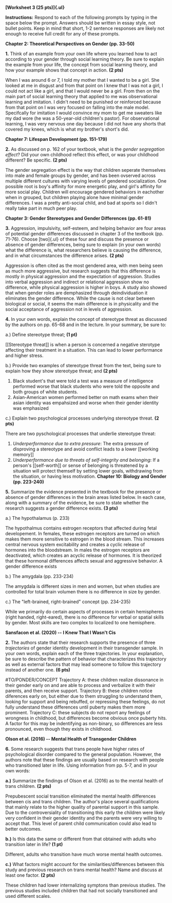 **[Worksheet 3 (25 pts)]{.ul}**

**Instructions:** Respond to each of the following prompts by typing in the space below the prompt. Answers should be written in essay style, not bullet points. Keep in mind that short, 1-2 sentence responses are likely not enough to receive full credit for any of these prompts.

**Chapter 2: Theoretical Perspectives on Gender (pp. 33-50)**

**1.** Think of an example from your own life where you learned how to act according to your gender through social learning theory. Be sure to explain the example from your life, the concept from social learning theory, and how your example shows that concept in action. **(2 pts)**

When I was around 6 or 7, I told my mother that I wanted to be a girl. She looked at me in disgust and from that point on I knew that I was not a girl, I could not act like a girl, and that I would never be a girl. From then on the main part of social learning theory that applied to me was observational learning and imitation. I didn't need to be punished or reinforced because from that point on I was very focused on falling into the male model. Specifcally for imitation I would convince my mom to get me sweaters like my dad wore (he was a 50-year-old children's pastor). For observational learning, I was very nervous one day because I did not have any shorts that covered my knees, which is what my brother's short's did.

**Chapter 7: Lifespan Development (pp. 151-179)**

**2.** As discussed on p. 162 of your textbook, what is the *gender segregation effect*? Did your own childhood reflect this effect, or was your childhood different? Be specific. **(2 pts)**

The gender segregation effect is the way that children seperate themselves into male and female groups by gender, and has been ovserved across multiple different cultures with varying levels of gendered socialization. One possible root is boy's affinity for more energetic play, and girl's affinity for more social play. Children will encourage gendered behaviors in eachother when in grouped, but children playing alone have minimal gender differences. I was a pretty anti-social child, and bad at sports so I didn't really take part in much peer play. 

**Chapter 3: Gender Stereotypes and Gender Differences (pp. 61-81)**

**3.** Aggression, impulsivity, self-esteem, and helping behavior are four areas of potential gender differences discussed in chapter 3 of the textbook (pp. 71-76). Choose [two]{.ul} of these four and discuss the presence or absence of gender differences, being sure to explain (in your own words) what the difference is, what researchers believe is causing the difference, and in what circumstances the difference arises. **(2 pts)**

Aggression is often cited as the most gendered area, with men being seen as much more aggressive, but research suggests that this difference is mostly in physical aggression and the expectation of aggression. Studies into verbal aggression and indirect or relational aggression show no difference, while physical aggression is higher in boys. A study also showed that when gender roles are demphasized through deindividuation it eliminates the gender difference. While the cause is not clear between biological or social, it seems the main difference is in physicality and the social acceptance of aggression not in levels of aggression.

**4.** In your own words, explain the concept of stereotype threat as discussed by the authors on pp. 65-68 and in the lecture. In your summary, be sure to:

a.) Define stereotype threat; **(1 pt)**

[[Stereotype threat]] is when a person is concerned a negative sterotype affecting their treatment in a situation. This can lead to lower performance and higher stress. 

b.) Provide two examples of stereotype threat from the text, being sure to explain how they show stereotype threat; and **(2 pts)**
1. Black student's that were told a test was a measure of intelligence performed worse that black students who were told the opposite and both groups of white students.
2. Asian-American women performed better on math exams when their asian identity was empahsized and worse when their gender identity was emphasized


c.) Explain two psychological processes underlying stereotype threat. **(2 pts)**

There are two pyschological processes that underlie stereotype threat:
1. *Underperformance due to extra pressure*: The extra pressure of disproving a stereotype and avoid conflict leads to a lower [[working memory]]
2. *Underperformance due to threats of self-integrity and belonging*: If a person's [[self-worth]] or sense of belonging is threatened by a situation will protect themself by setting lower goals, withdrawing from the situation, or having less motivation.
**Chapter 10: Biology and Gender (pp. 223-240)**

**5.** Summarize the evidence presented in the textbook for the presence or absence of gender differences in the brain areas listed below. In each case, along with a summary of the evidence, be sure to state whether the research suggests a gender difference exists. **(3 pts)**

a.) The hypothalamus (p. 233)

The hypothalmus contains estrogen receptors that affected during fetal developement. In females, these estrogen receptors are turned on which makes them more sensitive to estrogen in the blood stream. This increases central nervous system excitability and creates a cyclic release of hormones into the bloodstream. In males the estrogen receptors are deactivated, which creates an acyclic release of hormones. It is theorized that these hormonal differences affects sexual and aggressive behavior. A gender difference exists

b.) The amygdala (pp. 233-234)

The amygdala is different sizes in men and women, but when studies are controlled for total brain volumen there is no difference in size by gender. 

c.) The "left-brained, right-brained" concept (pp. 234-235)

While we primarily do certain aspects of processes in certain hemispheres (right handed, right-eared), there is no difference for verbal or spatial skills by gender. Most skills are two complex to localized to one hemisphere.

**Sansfacon et al. (2020) -- I Knew That I Wasn't Cis**

**2.** The authors state that their research supports the presence of three *trajectories* of gender identity development in their transgender sample. In your own words, explain each of the three trajectories. In your explanation, be sure to describe the pattern of behavior that characterizes this trajectory as well as external factors that may lead someone to follow this trajectory instead of another one. **(6 pts)**

#TO/PONDER/CONCEPT 
Trajectory A: these children realize dissonance in their gender early on and are able to process and verbalize it with their parents, and then receive support. 
Trajectory B: these children notice diferences early on, but either due to them struggling to understand them, looking for support and being rebuffed, or repressing these feelings, do not fully understand these differences until puberty makes them more prominent.
Trajectory C: these subjects do not report any feelings of wrongness in childhood, but differences become obvious once puberty hits. A factor for this may be indentifying as non-binary, so differences are less pronounced, even though they exists in childhood.

**Olson et al. (2016) -- Mental Health of Transgender Children**

**6.** Some research suggests that trans people have higher rates of psychological disorder compared to the general population. However, the authors note that these findings are usually based on research with people who transitioned later in life. Using information from pp. 5-7, and in your own words:

**a.)** Summarize the findings of Olson et al. (2016) as to the mental health of trans children. **(2 pts)**

Prepubescent social transition eliminated the mental health differences between cis and trans children. The author's place several qualifications that mainly relate to the higher quality of parental support in this sample. Due to the controversiality of transitioning this early the children were likely very confident in their gender identity and the parents were very willing to accept that. This level of parent child communication could also lead to better outcomes. 

**b.)** Is this data the same or different from that obtained with adults who transition later in life? **(1 pt)**

Different, adults who transition have much worse mental health outcomes.

**c.)** What factors might account for the similarities/differences between this study and previous research on trans mental health? Name and discuss at least one factor. **(2 pts)**

These children had lower internalizing symptons than previous studies. The previous studies included children that had not socially transitioned and used different scales.